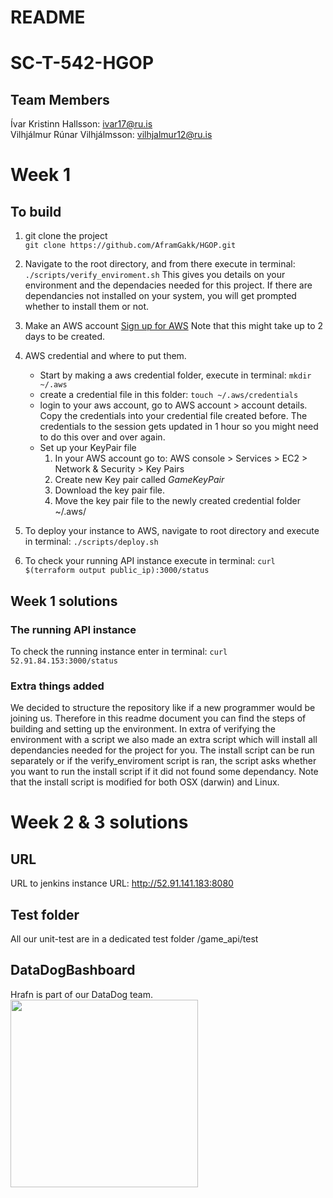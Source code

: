 # README  
# SC-T-542-HGOP  
## Team Members  
Ívar Kristinn Hallsson: ivar17@ru.is      
Vilhjálmur Rúnar Vilhjálmsson: vilhjalmur12@ru.is  

# Week 1  
## To build  
1. git clone the project  
    `git clone https://github.com/AframGakk/HGOP.git`  
2. Navigate to the root directory, and from there execute in terminal:
    `./scripts/verify_enviroment.sh`
    This gives you details on your environment and the dependacies needed for this project. If there are dependancies not installed on your system, you will get prompted whether to install them or not.
3. Make an AWS account
    [Sign up for AWS](https://aws.amazon.com/education/awseducate/)
    Note that this might take up to 2 days to be created.

4. AWS credential and where to put them.
    * Start by making a aws credential folder, execute in terminal:
        `mkdir ~/.aws`
    * create a credential file in this folder:
        `touch ~/.aws/credentials`
    * login to your aws account, go to AWS account > account details. Copy the credentials into your credential file created before. The credentials to the session gets updated in 1 hour so you might need to do this over and over again.
    * Set up your KeyPair file
        1. In your AWS account go to:
            AWS console > Services > EC2 > Network & Security > Key Pairs
        2. Create new Key pair called *GameKeyPair*
        3. Download the key pair file.
        4. Move the key pair file to the newly created credential folder ~/.aws/
5. To deploy your instance to AWS, navigate to root directory and execute in terminal:
    `./scripts/deploy.sh`
6. To check your running API instance execute in terminal:
    `curl $(terraform output public_ip):3000/status`  

## Week 1 solutions

### The running API instance  
To check the running instance enter in terminal:
`curl 52.91.84.153:3000/status`

### Extra things added
We decided to structure the repository like if a new programmer would be joining us. Therefore in this readme document you can find the steps of building and setting up the environment. In extra of verifying the environment with a script we also made an extra script which will install all dependancies needed for the project for you. The install script can be run separately or if the verify_enviroment script is ran, the script asks whether you want to run the install script if it did not found some dependancy. Note that the install script is modified for both OSX (darwin) and Linux.

# Week 2 & 3 solutions
## URL  
URL to jenkins instance
URL: http://52.91.141.183:8080

## Test folder    
All our unit-test are in a dedicated test folder /game_api/test  

## DataDogBashboard  
Hrafn is part of our DataDog team.  
<img src="DataDogBashboard.png" width="300" height="300"></img>


